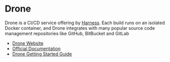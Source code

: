 # Drone

Drone is a CI/CD service offering by [Harness](https://harness.io/). Each build runs on an isolated Docker container, and Drone integrates with many popular source code management repositories like GitHub, BitBucket and GitLab

- [Drone Website](https://www.drone.io/)
- [Official Documentation](https://docs.drone.io/)
- [Drone Getting Started Guide](https://docs.drone.io/server/overview/)
